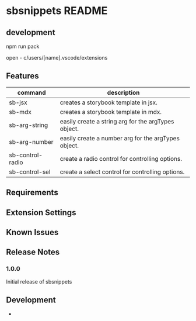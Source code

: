 # sbsnippets README

## development
 
 npm run pack

 open - c/users/[name].vscode/extensions


## Features

| command  | description |
|----------|-------------|
| sb-jsx   | creates a storybook template in jsx.  |
| sb-mdx   | creates a storybook template in mdx.  |
| sb-arg-string    | easily create a string arg for the argTypes object.  |
| sb-arg-number    | easily create a number arg for the argTypes object.  |
| sb-control-radio | create a radio control for controlling options. |
| sb-control-sel   | create a select control for controlling options.  |

## Requirements

## Extension Settings

## Known Issues

## Release Notes

### 1.0.0


Initial release of sbsnippets

## Development

* 